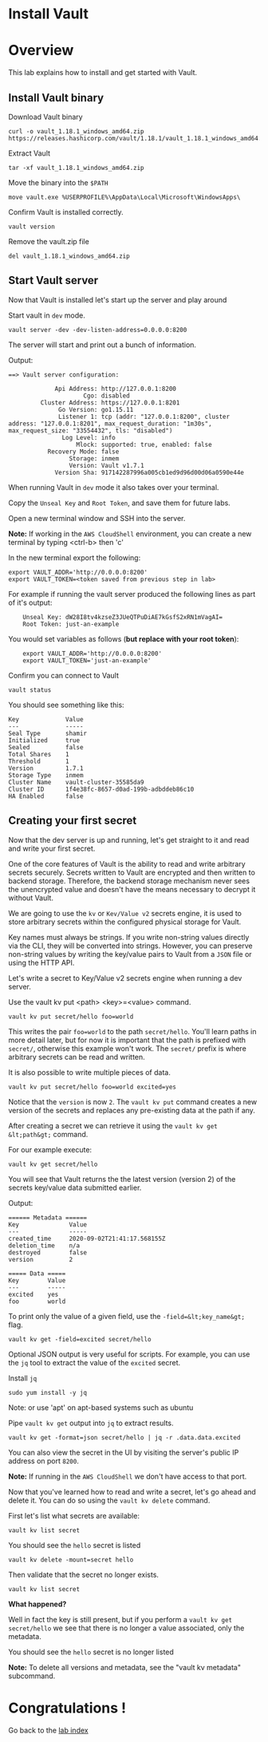 # Install Vault   

# Overview
This lab explains how to install and get started with Vault.   

## Install Vault binary   

Download Vault binary   
<!-- wget https://releases.hashicorp.com/vault/1.10.2/vault_1.10.2_linux_amd64.zip -->

```
curl -o vault_1.18.1_windows_amd64.zip https://releases.hashicorp.com/vault/1.18.1/vault_1.18.1_windows_amd64.zip
```

Extract Vault   
<!-- unzip vault_1.10.2_linux_amd64.zip -->
```
tar -xf vault_1.18.1_windows_amd64.zip
```

Move the binary into the `$PATH`   
<!-- sudo cp vault /usr/local/bin/ -->
```
move vault.exe %USERPROFILE%\AppData\Local\Microsoft\WindowsApps\
```

Confirm Vault is installed correctly.   
```
vault version
```

Remove the vault.zip file
```
del vault_1.18.1_windows_amd64.zip 
```

## Start Vault server

Now that Vault is installed let's start up the server and play around

Start vault in `dev` mode. 
```
vault server -dev -dev-listen-address=0.0.0.0:8200
```

The server will start and print out a bunch of information. 

Output: 
```
==> Vault server configuration:

             Api Address: http://127.0.0.1:8200
                     Cgo: disabled
         Cluster Address: https://127.0.0.1:8201
              Go Version: go1.15.11
              Listener 1: tcp (addr: "127.0.0.1:8200", cluster address: "127.0.0.1:8201", max_request_duration: "1m30s", max_request_size: "33554432", tls: "disabled")
               Log Level: info
                   Mlock: supported: true, enabled: false
           Recovery Mode: false
                 Storage: inmem
                 Version: Vault v1.7.1
             Version Sha: 917142287996a005cb1ed9d96d00d06a0590e44e
```

When running Vault in `dev` mode it also takes over your terminal. 

Copy the `Unseal Key` and `Root Token`, and save them for future labs. 

Open a new terminal window and SSH into the server. 

**Note:** If working in the ```AWS CloudShell``` environment, you can create a new terminal by typing &lt;ctrl-b&gt; then 'c'

In the new terminal export the following: 
```
export VAULT_ADDR='http://0.0.0.0:8200'
export VAULT_TOKEN=<token saved from previous step in lab>
```

For example if running the vault server produced the following lines as part of it's output:
```
    Unseal Key: dW28I8tv4kzseZ3JUeQTPuDiAE7kGsfS2xRN1mVagAI=
    Root Token: just-an-example
```

You would set variables as follows (**but replace with your root token**):

```
    export VAULT_ADDR='http://0.0.0.0:8200'
    export VAULT_TOKEN='just-an-example'
```

Confirm you can connect to Vault 
```
vault status
```

You should see something like this: 
```
Key             Value
---             -----
Seal Type       shamir
Initialized     true
Sealed          false
Total Shares    1
Threshold       1
Version         1.7.1
Storage Type    inmem
Cluster Name    vault-cluster-35585da9
Cluster ID      1f4e38fc-8657-d0ad-199b-adbddeb86c10
HA Enabled      false
```


## Creating your first secret
Now that the dev server is up and running, let's get straight to it and read and write your first secret.

One of the core features of Vault is the ability to read and write arbitrary secrets securely. Secrets written to Vault are encrypted and then written to backend storage. Therefore, the backend storage mechanism never sees the unencrypted value and doesn't have the means necessary to decrypt it without Vault.

We are going to use the `kv` or `Kev/Value v2` secrets engine, it is used to store arbitrary secrets within the configured physical storage for Vault.

Key names must always be strings. If you write non-string values directly via the CLI, they will be converted into strings. However, you can preserve non-string values by writing the key/value pairs to Vault from a `JSON` file or using the HTTP API.  

Let's write a secret to Key/Value v2 secrets engine when running a dev server. 

Use the vault kv put &lt;path&gt; &lt;key&gt;=&lt;value&gt; command.

```
vault kv put secret/hello foo=world
```

This writes the pair `foo=world` to the path `secret/hello`. You'll learn paths in more detail later, but for now it is important that the path is prefixed with `secret/`, otherwise this example won't work. The `secret/` prefix is where arbitrary secrets can be read and written.


It is also possible to write multiple pieces of data.
```
vault kv put secret/hello foo=world excited=yes
```   
Notice that the `version` is now `2`. The `vault kv put` command creates a new version of the secrets and replaces any pre-existing data at the path if any.


After creating a secret we can retrieve it using the `vault kv get &lt;path&gt;` command. 

For our example execute: 
```
vault kv get secret/hello
```

You will see that Vault returns the the latest version (version 2) of the secrets key/value data submitted earlier. 

Output:
```
====== Metadata ======
Key              Value
---              -----
created_time     2020-09-02T21:41:17.568155Z
deletion_time    n/a
destroyed        false
version          2

===== Data =====
Key        Value
---        -----
excited    yes
foo        world
```

To print only the value of a given field, use the `-field=&lt;key_name&gt;` flag.   

```
vault kv get -field=excited secret/hello
```

Optional JSON output is very useful for scripts. For example, you can use the `jq` tool to extract the value of the `excited` secret.


Install `jq`
```
sudo yum install -y jq
```
<!--
sudo apt update 
sudo apt install -y jq
-->
Note: or use 'apt' on apt-based systems such as ubuntu


Pipe `vault kv get` output into `jq` to extract results.   
```
vault kv get -format=json secret/hello | jq -r .data.data.excited
```

You can also view the secret in the UI by visiting the server's public IP address on port `8200`. 

**Note:** If running in the ```AWS CloudShell``` we don't have access to that port.


Now that you've learned how to read and write a secret, let's go ahead and delete it. You can do so using the `vault kv delete` command.

First let's list what secrets are available:
```
vault kv list secret
```

You should see the ```hello``` secret is listed

```
vault kv delete -mount=secret hello
```
<!-- old style: vault kv delete -mount=secret hello -->

Then validate that the secret no longer exists.

```
vault kv list secret
```

**What happened?**

Well in fact the key is still present, but if you perform a ```vault kv get secret/hello``` we see that there is no longer a value associated, only the metadata.

You should see the ```hello``` secret is no longer listed

**Note:** To delete all versions and metadata, see the "vault kv metadata" subcommand.

# Congratulations !
Go back to the [lab index](../../)

